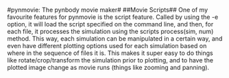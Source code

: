 #pynmovie: The pynbody movie maker#
##Movie Scripts##
One of my favourite features for pynmovie is the script feature.  Called by
using the -e option, it will load the script specified on the command line, and
then, for each file, it processes the simulation using the scripts process(sim,
num) method.  This way, each simulation can be manipulated in a certain way, and
even have different plotting options used for each simulation based on where in
the sequence of files it is.  This makes it super easy to do things like
rotate/crop/transform the simulation prior to plotting, and to have the plotted
image change as movie runs (things like zooming and panning).

